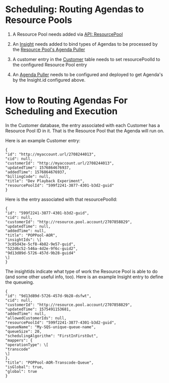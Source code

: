 Scheduling: Routing Agendas to Resource Pools
======================================================

1.  A Resource Pool needs added via [API: ResourcePool](ResourcePoolAPI)

2.  An [Insight](InsightAPI) needs added to bind types of Agendas to be processed by the [Resource Pool's Agenda Puller](Puller)

3.  A customer entry in the [Customer](CustomerAPI) table needs to set resourcePoolId to the configured Resource Pool entry

4.  An [Agenda Puller](Puller) needs to be configured and deployed to get Agenda's by the Insight.id configured above.


How to Routing Agendas For Scheduling and Execution
===================================================

In the Customer database, the entry associated with each Customer has a Resource Pool ID in it. That is the Resource Pool that the Agenda will run on.

Here is an example Customer entry:

```
{  
"id": "http://myaccount.url/2708244013",  
"cid": null,  
"customerId": "http://myaccount.url/2708244013",  
"updatedTime": 1576864676937,  
"addedTime": 1576864676937,  
"billingCode": null,  
"title": "Dev Playback Experiment",  
"resourcePoolId": "599f2241-3877-4301-b3d2-guid"  
}
```
Here is the entry associated with that resourcePoolId:

```
{  
"id": "599f2241-3877-4301-b3d2-guid",  
"cid": null,  
"customerId": "http://resource.pool.account/2707858829",  
"updatedTime": null,  
"addedTime": null,  
"title": "POPPool-AOR",  
"insightIds": \[  
"3c85d43e-5cf8-4b82-9e57-guid",  
"522d6c52-546a-4d2e-9f6c-guid2",  
"9d13d89d-5726-457d-9b28-guid4"  
\]  
}
```
The insightIds indicate what type of work the Resource Pool is able to do (and some other useful info, too). Here is an example Insight entry to define the queueing.
```
{  
"id": "9d13d89d-5726-457d-9b28-dsfwt",  
"cid": null,  
"customerId": "http://resource.pool.account/2707858829",  
"updatedTime": 1575491153681,  
"addedTime": null,  
"allowedCustomerIds": null,  
"resourcePoolId": "599f2241-3877-4301-b3d2-guid",  
"queueName": "My-SQS-unique-queue-name",  
"queueSize": 20,  
"schedulingAlgorithm": "FirstInFirstOut",  
"mappers": {  
"operationType": \[  
"transcode"  
\]  
},  
"title": "POPPool-AOR-Transcode-Queue",  
"isGlobal": true,  
"global": true  
}
```

